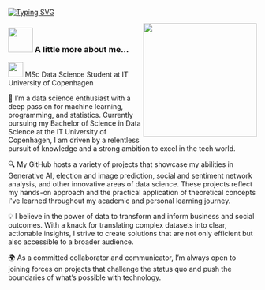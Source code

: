 [![Typing SVG](https://readme-typing-svg.demolab.com?font=Fira+Code&pause=1000&color=75B3F7&width=435&lines=Hi+there!+%F0%9F%91%8B+I'm+Daria+Damian.+)](https://git.io/typing-svg)


<img align='right' src="https://media.giphy.com/media/ieyl9zmCjO4b4t6qoY/giphy.gif" width="230">

### <img src="https://media.giphy.com/media/VgCDAzcKvsR6OM0uWg/giphy.gif" width="50"> A little more about me...  
<img src="https://media.giphy.com/media/WUlplcMpOCEmTGBtBW/giphy.gif" width="30"> MSc Data Science Student at IT University of Copenhagen

🚀 I’m a data science enthusiast with a deep passion for machine learning, programming, and statistics. Currently pursuing my Bachelor of Science in Data Science at the IT University of Copenhagen, I am driven by a relentless pursuit of knowledge and a strong ambition to excel in the tech world.

🔍 My GitHub hosts a variety of projects that showcase my abilities in Generative AI, election and image prediction, social and sentiment network analysis, and other innovative areas of data science. These projects reflect my hands-on approach and the practical application of theoretical concepts I've learned throughout my academic and personal learning journey.

💡 I believe in the power of data to transform and inform business and social outcomes. With a knack for translating complex datasets into clear, actionable insights, I strive to create solutions that are not only efficient but also accessible to a broader audience.

🌍 As a committed collaborator and communicator, I’m always open to joining forces on projects that challenge the status quo and push the boundaries of what’s possible with technology. 
